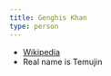 ```yaml
---
title: Genghis Khan
type: person
---
```


- [Wikipedia](https://en.wikipedia.org/wiki/Genghis_Khan)
- Real name is Temujin